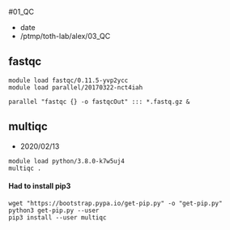 #01_QC

* date
* /ptmp/toth-lab/alex/03_QC


## fastqc

```
module load fastqc/0.11.5-yvp2ycc
module load parallel/20170322-nct4iah

parallel "fastqc {} -o fastqcOut" ::: *.fastq.gz &
```

## multiqc

* 2020/02/13

```
module load python/3.8.0-k7w5uj4
multiqc .
```

#### Had to install pip3

```
wget "https://bootstrap.pypa.io/get-pip.py" -o "get-pip.py"
python3 get-pip.py --user
pip3 install --user multiqc

```
